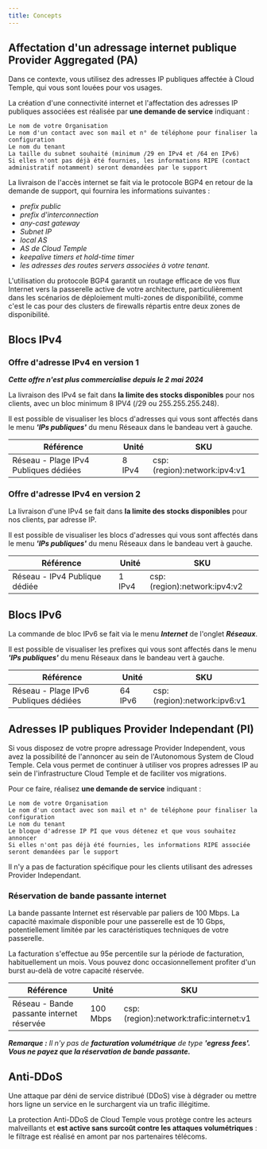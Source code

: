 ```yaml
---
title: Concepts
---
```


## Affectation d'un adressage internet publique Provider Aggregated (PA)

Dans ce contexte, vous utilisez des adresses IP publiques affectée à Cloud Temple, qui vous sont louées pour vos usages.

La création d'une connectivité internet et l'affectation des adresses IP publiques associées est réalisée par __une demande de service__ indiquant :

    Le nom de votre Organisation
    Le nom d'un contact avec son mail et n° de téléphone pour finaliser la configuration
    Le nom du tenant
    La taille du subnet souhaité (minimum /29 en IPv4 et /64 en IPv6)
    Si elles n'ont pas déjà été fournies, les informations RIPE (contact administratif notamment) seront demandées par le support

La livraison de l'accès internet se fait via le protocole BGP4 en retour de la demande de support, qui fournira les informations suivantes :

- *prefix public*
- *prefix d'interconnection*
- *any-cast gateway*
- *Subnet IP*
- *local AS*
- *AS de Cloud Temple*
- *keepalive timers et  hold-time timer*
- *les adresses des routes servers associées à votre tenant*.

L'utilisation du protocole BGP4 garantit un routage efficace de vos flux Internet vers la passerelle active de votre architecture, particulièrement dans les scénarios de déploiement multi-zones de disponibilité, comme c'est le cas pour des clusters de firewalls répartis entre deux zones de disponibilité.

## Blocs IPv4

### Offre d'adresse IPv4 en version 1

__*Cette offre n'est plus commercialise depuis le 2 mai 2024*__

La livraison des IPv4 se fait dans __la limite des stocks disponibles__ pour nos clients, avec un bloc minimum 8 IPV4 (/29 ou 255.255.255.248).

Il est possible de visualiser les blocs d'adresses qui vous sont affectés dans le menu __*'IPs publiques'*__ du menu Réseaux dans le bandeau vert à gauche.

| Référence                             | Unité  | SKU                          |
| ------------------------------------- | ------ | ---------------------------- |
| Réseau - Plage IPv4 Publiques dédiées | 8 IPv4 | csp:(region):network:ipv4:v1 |

### Offre d'adresse IPv4 en version 2

La livraison d'une IPv4 se fait dans __la limite des stocks disponibles__ pour nos clients, par adresse IP.

Il est possible de visualiser les blocs d'adresses qui vous sont affectés dans le menu __*'IPs publiques'*__ du menu Réseaux dans le bandeau vert à gauche.


| Référence                     | Unité  | SKU                          |
| ----------------------------- | ------ | ---------------------------- |
| Réseau - IPv4 Publique dédiée | 1 IPv4 | csp:(region):network:ipv4:v2 |


## Blocs IPv6

La commande de bloc IPv6 se fait via le menu __*Internet*__ de l'onglet __*Réseaux*__.

Il est possible de visualiser les prefixes qui vous sont affectés dans le menu __*'IPs publiques'*__ du menu Réseaux dans le bandeau vert à gauche.

| Référence                             | Unité   | SKU                          |
| ------------------------------------- | ------- | ---------------------------- |
| Réseau - Plage IPv6 Publiques dédiées | 64 IPv6 | csp:(region):network:ipv6:v1 |

## Adresses IP publiques Provider Independant (PI)

Si vous disposez de votre propre adressage Provider Independent, vous avez la possibilité de l'annoncer au sein de l'Autonomous System de Cloud Temple. Cela vous permet de continuer à utiliser vos propres adresses IP au sein de l'infrastructure Cloud Temple et de faciliter vos migrations.

Pour ce faire, réalisez __une demande de service__ indiquant :

    Le nom de votre Organisation
    Le nom d'un contact avec son mail et n° de téléphone pour finaliser la configuration
    Le nom du tenant
    Le bloque d'adresse IP PI que vous détenez et que vous souhaitez annoncer
    Si elles n'ont pas déjà été fournies, les informations RIPE associée seront demandées par le support

Il n'y a pas de facturation spécifique pour les clients utilisant des adresses Provider Independant.

### Réservation de bande passante internet

La bande passante Internet est réservable par paliers de 100 Mbps. La capacité maximale disponible pour une passerelle est de 10 Gbps, potentiellement limitée par les caractéristiques techniques de votre passerelle.

La facturation s'effectue au 95e percentile sur la période de facturation, habituellement un mois. Vous pouvez donc occasionnellement profiter d'un burst au-delà de votre capacité réservée.

| Référence                                 | Unité    | SKU                                     |
| ----------------------------------------- | -------- | --------------------------------------- |
| Réseau - Bande passante internet réservée | 100 Mbps | csp:(region):network:trafic:internet:v1 |

__*Remarque :*__
*Il n'y pas de __facturation volumétrique__ de type __'egress fees'. Vous ne payez que la réservation de bande passante.__*


## Anti-DDoS

Une attaque par déni de service distribué (DDoS) vise à dégrader ou mettre hors ligne un service en le surchargent via un trafic illégitime.

La protection Anti-DDoS de Cloud Temple vous protège contre les acteurs malveillants et __est active sans surcoût contre les attaques volumétriques__ : le filtrage est réalisé en amont par nos partenaires télécoms.
